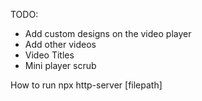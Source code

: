 

TODO:

- Add custom designs on the video player
- Add other videos
- Video Titles
- Mini player scrub


How to run
npx http-server [filepath]
